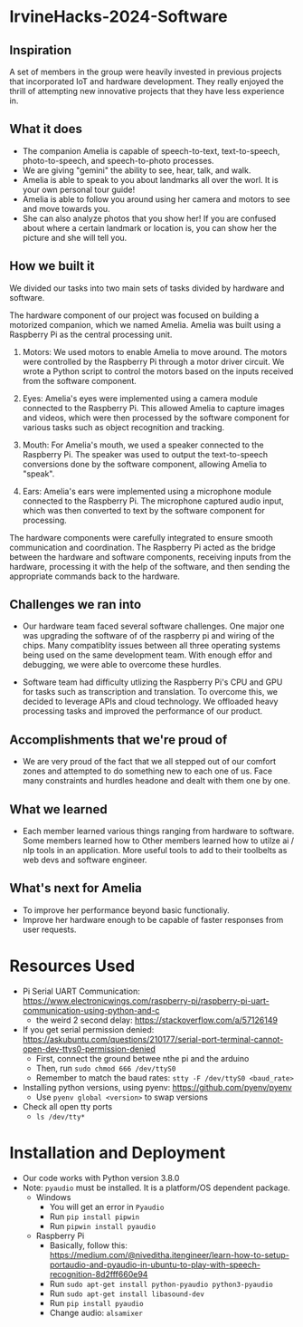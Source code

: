 # IrvineHacks-2024-Software

## Inspiration
A set of members in the group were heavily invested in previous projects that incorporated IoT and hardware development. They really enjoyed the thrill of attempting new innovative projects that they have less experience in. 

## What it does
- The companion Amelia is capable of speech-to-text, text-to-speech, photo-to-speech, and speech-to-photo processes. 
- We are giving "gemini" the ability to see, hear, talk, and walk.
- Amelia is able to speak to you about landmarks all over the worl. It is your own personal tour guide!
- Amelia is able to follow you around using her camera and motors to see and move towards you.
- She can also analyze photos that you show her! If you are confused about where a certain landmark or location is, you can show her the picture and she will tell you.

## How we built it
We divided our tasks into two main sets of tasks divided by hardware and software. 

The hardware component of our project was focused on building a motorized companion, which we named Amelia. Amelia was built using a Raspberry Pi as the central processing unit.

1. Motors: We used motors to enable Amelia to move around. The motors were controlled by the Raspberry Pi through a motor driver circuit. We wrote a Python script to control the motors based on the inputs received from the software component.

2. Eyes: Amelia's eyes were implemented using a camera module connected to the Raspberry Pi. This allowed Amelia to capture images and videos, which were then processed by the software component for various tasks such as object recognition and tracking.

3. Mouth: For Amelia's mouth, we used a speaker connected to the Raspberry Pi. The speaker was used to output the text-to-speech conversions done by the software component, allowing Amelia to "speak".

4. Ears: Amelia's ears were implemented using a microphone module connected to the Raspberry Pi. The microphone captured audio input, which was then converted to text by the software component for processing.

The hardware components were carefully integrated to ensure smooth communication and coordination. The Raspberry Pi acted as the bridge between the hardware and software components, receiving inputs from the hardware, processing it with the help of the software, and then sending the appropriate commands back to the hardware.

## Challenges we ran into
- Our hardware team faced several software challenges. One major one was upgrading the software of of the raspberry pi and wiring of the chips. Many compatiblity issues between all three operating systems being used on the same development team. With enough effor and debugging, we were able to overcome these hurdles.

- Software team had difficulty utlizing the Raspberry Pi's CPU and GPU for tasks such as transcription and translation. To overcome this, we decided to leverage APIs and cloud technology. We offloaded heavy processing tasks and improved the performance of our product. 

## Accomplishments that we're proud of
- We are very proud of the fact that we all stepped out of our comfort zones and attempted to do something new to each one of us. Face many constraints and hurdles headone and dealt with them one by one. 

## What we learned
- Each member learned various things ranging from hardware to software. Some members learned how to <insert hardware info here>
Other members learned how to utilze ai / nlp tools in an application. More useful tools to add to their toolbelts as web devs and software engineer. 


## What's next for Amelia
- To improve her performance beyond basic functionaliy. 
- Improve her hardware enough to be capable of faster responses from user requests. 

# Resources Used
* Pi Serial UART Communication: https://www.electronicwings.com/raspberry-pi/raspberry-pi-uart-communication-using-python-and-c
    * the weird 2 second delay: https://stackoverflow.com/a/57126149
* If you get serial permission denied: https://askubuntu.com/questions/210177/serial-port-terminal-cannot-open-dev-ttys0-permission-denied
    * First, connect the ground betwee nthe pi and the arduino
    * Then, run `sudo chmod 666 /dev/ttyS0`
    * Remember to match the baud rates: `stty -F /dev/ttyS0 <baud_rate>`
* Installing python versions, using pyenv: https://github.com/pyenv/pyenv
    * Use `pyenv global <version>` to swap versions
* Check all open tty ports
    * `ls /dev/tty*`

# Installation and Deployment
* Our code works with Python version 3.8.0
* Note: `pyaudio` must be installed. It is a platform/OS dependent package.
    * Windows
        * You will get an error in `Pyaudio`
        * Run `pip install pipwin`
        * Run `pipwin install pyaudio`
    * Raspberry Pi
        * Basically, follow this: https://medium.com/@niveditha.itengineer/learn-how-to-setup-portaudio-and-pyaudio-in-ubuntu-to-play-with-speech-recognition-8d2fff660e94
        * Run `sudo apt-get install python-pyaudio python3-pyaudio`
        * Run `sudo apt-get install libasound-dev`
        * Run `pip install pyaudio`
        * Change audio: `alsamixer`